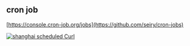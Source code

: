 ## cron job
[https://console.cron-job.org/jobs](https://github.com/seiry/cron-jobs)

[![shanghai scheduled Curl](https://github.com/seiry/cron-jobs/actions/workflows/shanghai-curl.yml/badge.svg)](https://github.com/seiry/cron-jobs/actions/workflows/shanghai-curl.yml)
